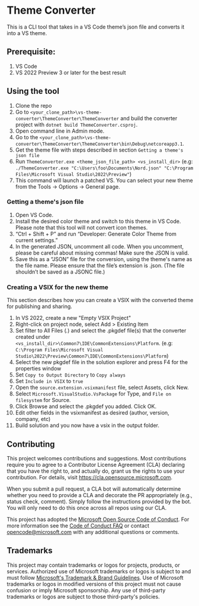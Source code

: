 # Theme Converter 
 This is a CLI tool that takes in a VS Code theme’s json file and converts it into a VS theme. 
 
 ## Prerequisite:
 1. VS Code
 2. VS 2022 Preview 3 or later for the best result


 ## Using the tool 
1. Clone the repo
2. Go to `<your_clone_path>\vs-theme-converter\ThemeConverter\ThemeConverter` and build the converter project with `dotnet build ThemeConverter.csproj`. 
3. Open command line in Admin mode. 
4. Go to the `<your_clone_path>\vs-theme-converter\ThemeConverter\ThemeConverter\bin\Debug\netcoreapp3.1`. 
5. Get the theme file with steps described in section `Getting a theme's json file`
6. Run `ThemeConverter.exe <theme_json_file_path> <vs_install_dir>`
 (e.g: `./ThemeConverter.exe "C:\Users\foo\Documents\Nord.json" "C:\Program Files\Microsoft Visual Studio\2022\Preview"`)
6. This command will launch a patched VS. You can select your new theme from the Tools -> Options -> General page. 

### Getting a theme's json file
1. Open VS Code. 
2. Install the desired color theme and switch to this theme in VS Code. Please note that this tool will not convert icon themes. 
3. “Ctrl + Shift + P” and run “Developer: Generate Color Theme from current settings.” 
4. In the generated JSON, uncomment all code. When you uncomment, please be careful about missing commas! Make sure the JSON is valid. 
5. Save this as a “JSON” file for the conversion, using the theme's name as the file name. Please ensure that the file’s extension is .json. (The file shouldn’t be saved as a JSONC file.) 

### Creating a VSIX for the new theme
This section describes how you can create a VSIX with the converted theme for publishing and sharing.
1. In VS 2022, create a new "Empty VSIX Project"
2. Right-click on project node, select Add > Existing Item
3. Set filter to All Files (*.*) and select the .pkgdef file(s) that the converter created under `<vs_install_dir>\Common7\IDE\CommonExtensions\Platform`. (e.g: `C:\Program Files\Microsoft Visual Studio\2022\Preview\Common7\IDE\CommonExtensions\Platform`)
5. Select the new pkgdef file in the solution explorer and press F4 for the properties window
6. Set `Copy to Output Directory` to `Copy always`
7. Set `Include in VSIX` to `true`
8. Open the `source.extension.vsixmanifest` file, select Assets, click New.
9. Select `Microsoft.VisualStudio.VsPackage` for Type, and `File on filesystem` for Source.
10. Click Browse and select the .pkgdef you added. Click OK.
11. Edit other fields in the vsixmanifest as desired (author, version, company, etc)
12. Build solution and you now have a vsix in the output folder.


## Contributing

This project welcomes contributions and suggestions.  Most contributions require you to agree to a
Contributor License Agreement (CLA) declaring that you have the right to, and actually do, grant us
the rights to use your contribution. For details, visit https://cla.opensource.microsoft.com.

When you submit a pull request, a CLA bot will automatically determine whether you need to provide
a CLA and decorate the PR appropriately (e.g., status check, comment). Simply follow the instructions
provided by the bot. You will only need to do this once across all repos using our CLA.

This project has adopted the [Microsoft Open Source Code of Conduct](https://opensource.microsoft.com/codeofconduct/).
For more information see the [Code of Conduct FAQ](https://opensource.microsoft.com/codeofconduct/faq/) or
contact [opencode@microsoft.com](mailto:opencode@microsoft.com) with any additional questions or comments.

## Trademarks

This project may contain trademarks or logos for projects, products, or services. Authorized use of Microsoft 
trademarks or logos is subject to and must follow 
[Microsoft's Trademark & Brand Guidelines](https://www.microsoft.com/en-us/legal/intellectualproperty/trademarks/usage/general).
Use of Microsoft trademarks or logos in modified versions of this project must not cause confusion or imply Microsoft sponsorship.
Any use of third-party trademarks or logos are subject to those third-party's policies.
